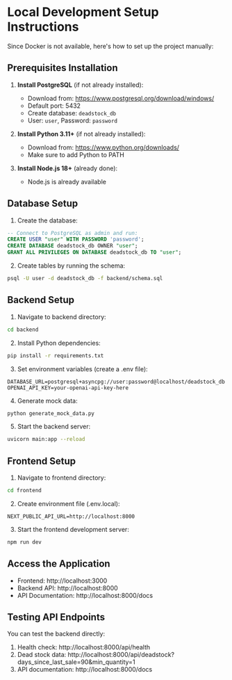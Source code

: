 # Local Development Setup Instructions

Since Docker is not available, here's how to set up the project manually:

## Prerequisites Installation

1. **Install PostgreSQL** (if not already installed):
   - Download from: https://www.postgresql.org/download/windows/
   - Default port: 5432
   - Create database: `deadstock_db`
   - User: `user`, Password: `password`

2. **Install Python 3.11+** (if not already installed):
   - Download from: https://www.python.org/downloads/
   - Make sure to add Python to PATH

3. **Install Node.js 18+** (already done):
   - Node.js is already available

## Database Setup

1. Create the database:
```sql
-- Connect to PostgreSQL as admin and run:
CREATE USER "user" WITH PASSWORD 'password';
CREATE DATABASE deadstock_db OWNER "user";
GRANT ALL PRIVILEGES ON DATABASE deadstock_db TO "user";
```

2. Create tables by running the schema:
```bash
psql -U user -d deadstock_db -f backend/schema.sql
```

## Backend Setup

1. Navigate to backend directory:
```bash
cd backend
```

2. Install Python dependencies:
```bash
pip install -r requirements.txt
```

3. Set environment variables (create a .env file):
```
DATABASE_URL=postgresql+asyncpg://user:password@localhost/deadstock_db
OPENAI_API_KEY=your-openai-api-key-here
```

4. Generate mock data:
```bash
python generate_mock_data.py
```

5. Start the backend server:
```bash
uvicorn main:app --reload
```

## Frontend Setup

1. Navigate to frontend directory:
```bash
cd frontend
```

2. Create environment file (.env.local):
```
NEXT_PUBLIC_API_URL=http://localhost:8000
```

3. Start the frontend development server:
```bash
npm run dev
```

## Access the Application

- Frontend: http://localhost:3000
- Backend API: http://localhost:8000
- API Documentation: http://localhost:8000/docs

## Testing API Endpoints

You can test the backend directly:

1. Health check: http://localhost:8000/api/health
2. Dead stock data: http://localhost:8000/api/deadstock?days_since_last_sale=90&min_quantity=1
3. API documentation: http://localhost:8000/docs
